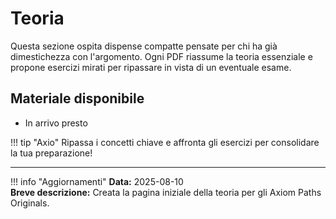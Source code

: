 <!-- Changelog: creata pagina Teoria per Axiom Paths Originals. -->

# Teoria

Questa sezione ospita dispense compatte pensate per chi ha già dimestichezza con l'argomento. Ogni PDF riassume la teoria essenziale e propone esercizi mirati per ripassare in vista di un eventuale esame.

## Materiale disponibile

- In arrivo presto

!!! tip "Axio"
    Ripassa i concetti chiave e affronta gli esercizi per consolidare la tua preparazione!

---

!!! info "Aggiornamenti"
    **Data:** 2025-08-10  
    **Breve descrizione:** Creata la pagina iniziale della teoria per gli Axiom Paths Originals.
